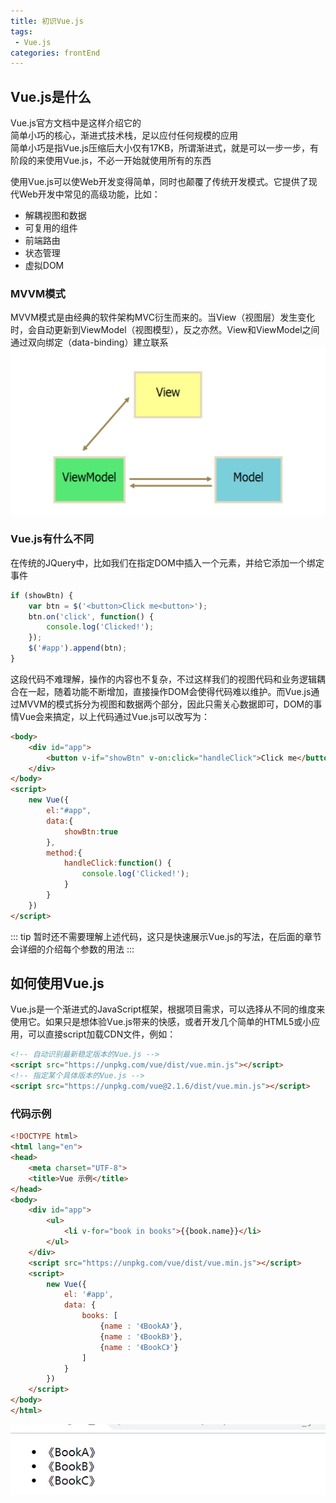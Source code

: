 ```yaml
---
title: 初识Vue.js
tags: 
 - Vue.js
categories: frontEnd
---
```


## Vue.js是什么
Vue.js官方文档中是这样介绍它的  
简单小巧的核心，渐进式技术栈，足以应付任何规模的应用  
简单小巧是指Vue.js压缩后大小仅有17KB，所谓渐进式，就是可以一步一步，有阶段的来使用Vue.js，不必一开始就使用所有的东西


使用Vue.js可以使Web开发变得简单，同时也颠覆了传统开发模式。它提供了现代Web开发中常见的高级功能，比如：
* 解耦视图和数据
* 可复用的组件
* 前端路由
* 状态管理
* 虚拟DOM

### MVVM模式
MVVM模式是由经典的软件架构MVC衍生而来的。当View（视图层）发生变化时，会自动更新到ViewModel（视图模型），反之亦然。View和ViewModel之间通过双向绑定（data-binding）建立联系
![](../../.vuepress/public/img/201901061039.png)

### Vue.js有什么不同
在传统的JQuery中，比如我们在指定DOM中插入一个元素，并给它添加一个绑定事件
```js
if (showBtn) {
    var btn = $('<button>Click me<button>');
    btn.on('click', function() {
        console.log('Clicked!');
    });
    $('#app').append(btn);
}
```

这段代码不难理解，操作的内容也不复杂，不过这样我们的视图代码和业务逻辑耦合在一起，随着功能不断增加，直接操作DOM会使得代码难以维护。而Vue.js通过MVVM的模式拆分为视图和数据两个部分，因此只需关心数据即可，DOM的事情Vue会来搞定，以上代码通过Vue.js可以改写为：
```html
<body>
    <div id="app">
        <button v-if="showBtn" v-on:click="handleClick">Click me</button>
    </div>
</body>
<script>
    new Vue({
        el:"#app",
        data:{
            showBtn:true
        },
        method:{
            handleClick:function() {
                console.log('Clicked!');
            }
        }
    })
</script>
```

::: tip
暂时还不需要理解上述代码，这只是快速展示Vue.js的写法，在后面的章节会详细的介绍每个参数的用法
:::

## 如何使用Vue.js
Vue.js是一个渐进式的JavaScript框架，根据项目需求，可以选择从不同的维度来使用它。如果只是想体验Vue.js带来的快感，或者开发几个简单的HTML5或小应用，可以直接script加载CDN文件，例如：
```html
<!-- 自动识别最新稳定版本的Vue.js -->
<script src="https://unpkg.com/vue/dist/vue.min.js"></script>
<!-- 指定某个具体版本的Vue.js -->
<script src="https://unpkg.com/vue@2.1.6/dist/vue.min.js"></script>
```

### 代码示例
```html
<!DOCTYPE html>
<html lang="en">
<head>
    <meta charset="UTF-8">
    <title>Vue 示例</title>
</head>
<body>
    <div id="app">
        <ul>
            <li v-for="book in books">{{book.name}}</li>
        </ul>
    </div>
    <script src="https://unpkg.com/vue/dist/vue.min.js"></script>
    <script>
        new Vue({
            el: '#app',
            data: {
                books: [
                    {name : '《BookA》'},
                    {name : '《BookB》'},
                    {name : '《BookC》'}
                ]
            }
        })
    </script>
</body>
</html>
```

![](../../.vuepress/public/img/201901061127.png)